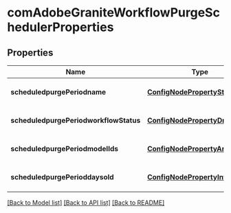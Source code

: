 # comAdobeGraniteWorkflowPurgeSchedulerProperties

## Properties
Name | Type | Description | Notes
------------ | ------------- | ------------- | -------------
**scheduledpurgePeriodname** | [**ConfigNodePropertyString**](ConfigNodePropertyString.md) |  | [optional] [default to null]
**scheduledpurgePeriodworkflowStatus** | [**ConfigNodePropertyDropDown**](ConfigNodePropertyDropDown.md) |  | [optional] [default to null]
**scheduledpurgePeriodmodelIds** | [**ConfigNodePropertyArray**](ConfigNodePropertyArray.md) |  | [optional] [default to null]
**scheduledpurgePerioddaysold** | [**ConfigNodePropertyInteger**](ConfigNodePropertyInteger.md) |  | [optional] [default to null]

[[Back to Model list]](../README.md#documentation-for-models) [[Back to API list]](../README.md#documentation-for-api-endpoints) [[Back to README]](../README.md)


